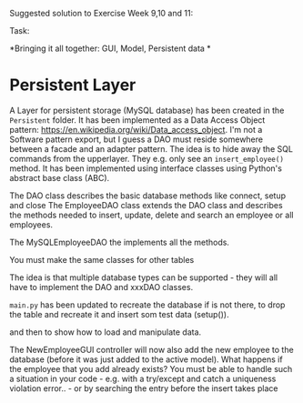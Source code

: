 Suggested solution to Exercise Week 9,10 and 11:

Task:

*Bringing it all together: GUI, Model, Persistent data *


# Persistent Layer
A Layer for persistent storage (MySQL database) has been created in the `Persistent` folder.
It has been implemented as a Data Access Object pattern: https://en.wikipedia.org/wiki/Data_access_object.
I'm not a Software pattern export, but I guess a DAO must reside somewhere between a facade and
an adapter pattern.
The idea is to hide away the SQL commands from the upperlayer. They e.g. only see an `insert_employee()` method.
It has been implemented using interface classes using Python's abstract base class (ABC).

The DAO class describes the basic database methods like connect, setup and close
The EmployeeDAO class extends the DAO class and describes the methods needed to insert, update,
delete and search an employee or all employees.

The MySQLEmployeeDAO the implements all the methods.

You must make the same classes for other tables

The idea is that multiple database types can be supported - they will all have to implement
the DAO and xxxDAO classes.

`main.py` has been updated to recreate the database if is not there, to drop the table and recreate it and
insert som test data (setup()).

and then to show how to load and manipulate data.

The NewEmployeeGUI controller will now also add the new employee to the database (before it was just
added to the active model). What happens if the employee that you add already exists? You
must be able to handle such a situation in your code - e.g. with a try/except and catch
a uniqueness violation error.. - or by searching the entry before the insert takes place







